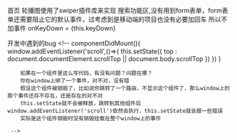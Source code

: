 首页
    轮播图使用了swiper插件库来实现
    搜索功能区,没有用到form表单，form表单还需要阻止它的默认事件，过考虑到是移动端的项目也没有必要加回车 所以不加事件 onKeyDown = {this.keyDown}


    
开发中遇到的bug
    <!--
        componentDidMount(){
            window.addEventListener('scroll',()=>{
                this.setState({
                    top : document.documentElement.scrollTop || document.body.scrollTop
                })
            })
        }
        
        如果在一个组件里这么写代码，有没有问题？问题在哪？
        你在window上绑了一个事件，对不对，没有错
        假设这个组件被销毁了，比如说你跳转了一个路由，不显示这个组件了，那么window上的那个事件还存不存在，还是存在的对不对
        this.setState就不会被释放，跳转到其他组件后window.addEventListener('scroll')依然会执行，this.setState就会报一些错误
        实际是这个组件销毁时没有销毁挂载在整个window上的事件

     -->

